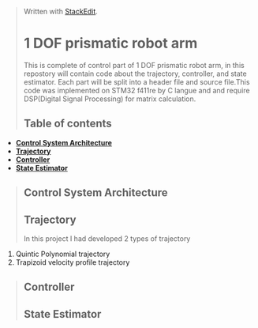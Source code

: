 > Written with [StackEdit](https://stackedit.io/).
> # 1 DOF prismatic robot arm
> This is complete of control part of 1 DOF prismatic robot arm, in this repostory will contain code  about the trajectory, controller, and state estimator. Each part will be split into a header file and source file.This code was implemented on STM32 f411re by C langue and and require DSP(Digital Signal Processing) for matrix calculation.
> ## Table of contents
 - [**Control System Architecture**](#Control-System-Architecture)
 - [**Trajectory**](#Trajectory)
 - [**Controller**](#Controller)
 - [**State Estimator**](#State-Estimator)
> ## Control System Architecture
> ## Trajectory
> In this project I had developed 2 types of trajectory 
> 

 1. Quintic Polynomial trajectory
 2. Trapizoid velocity profile trajectory

> ## Controller
> ## State Estimator
